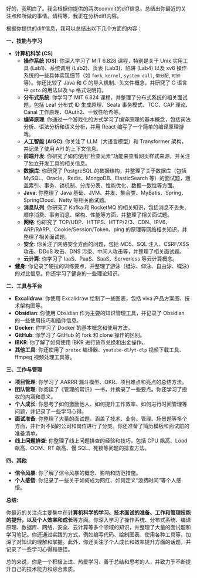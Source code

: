好的，我明白了。我会根据你提供的两次commit的diff信息，总结出你最近的关注点和所做的事情。请稍等，我正在分析diff内容。

根据你提供的diff信息，我可以总结出以下几个方面的内容：

**一、技能与学习**

*   **计算机科学 (CS)**
    *   **操作系统 (OS)**: 你深入学习了 MIT 6.828 课程，特别是关于 Unix 实用工具 (Lab1)、系统调用 (Lab2)、页表 (Lab3)、陷阱 (Lab4) 以及 xv6 操作系统的一些具体实现细节（如 `fork`, `kernel`, `system call`, `懒分配`, `时钟`等）。你还比较了 Java 和 C 的导入机制、头文件概念，并研究了 C 语言中 `goto` 的用法以及 `%p` 格式说明符。
    *   **分布式系统**: 你学习了 MIT 6.824 课程，并整理了分布式系统的相关面试题，包括 Leaf 分布式 ID 生成原理、Seata 事务模式、TCC、CAP 理论、Canal 工作原理、OAuth2、一致性哈希等。
    *   **编译原理**: 你通过一个游戏化的方式学习了编译原理的基本概念，包括词法分析、语法分析和语义分析，并用 React 编写了一个简单的编译原理游戏。
    *   **人工智能 (AIGC)**: 你关注了 LLM（大语言模型）和 Transformer 架构，并记录了使用 API 的上下文信息。
    *   **前端开发**: 你研究了如何使用“检查元素”功能来查看网页样式来源，并关注了独立开发工具的相关信息。
    *   **数据库**: 你研究了 PostgreSQL 的数据结构，并整理了关于数据库（包括 MySQL、Oracle、Redis、MongoDB、ElasticSearch 等）的面试题，涵盖索引、事务、锁机制、分库分表、性能优化、数据一致性等方面。
    *   **Java**: 你整理了 Java 基础、JVM、并发、集合类、MyBatis、Spring、SpringCloud、Netty 等相关面试题。
    *   **消息队列**: 你研究了 Kafka 和 RocketMQ 的相关知识，包括消息不丢失、顺序消费、事务消息、架构、性能等方面，并整理了相关面试题。
    *   **网络**: 你研究了 TCP/UDP、HTTPS、HTTP/2/3、CDN、IPV6、ARP/RARP、Cookie/Session/Token、ping 的原理等网络相关知识，并整理了相关面试题。
    *   **安全**: 你关注了网络安全方面的问题，包括 MD5、SQL 注入、CSRF/XSS 攻击、DDoS 攻击、DNS 污染、中间人攻击等，并整理了相关面试题。
    *   **云计算**: 你学习了 IaaS、PaaS、SaaS、Serverless 等云计算概念。
*   **健身**: 你记录了硬拉的训练要点，并整理了游泳（蛙泳、仰泳、自由泳、蝶泳）的对比信息。你还学习了健身的一些理论知识。

**二、工具与平台**

*   **Excalidraw**: 你使用 Excalidraw 绘制了一些图表，包括 viva 产品方案图、技术架构图等。
*   **Obsidian**: 你使用 Obsidian 作为主要的知识管理工具，并记录了 Obsidian 的一些使用技巧和插件信息。
*   **Docker**: 你学习了 Docker 的基本概念和使用方法。
*   **GitHub**: 你学习了 GitHub 的 fork 和 clone 操作的区别。
*   **IBKR**: 你了解了如何使用 IBKR 进行货币兑换和出金操作。
*   **其他工具**: 你还使用了 `protoc` 编译器、`youtube-dl`/`yt-dlp` 视频下载工具、ffmpeg 视频处理工具等。

**三、工作与管理**

*   **项目管理**: 你学习了 AARRR 漏斗模型、OKR、项目难点和亮点的总结方法。
*   **团队管理**: 你阅读了《管理的常识》一书，并摘录了一些要点。你还学习了授权的内涵和意义。
*   **个人成长**: 你思考了如何激励他人、如何提升工作效率、如何进行时间管理等问题，并记录了一些学习心得。
*   **面试准备**: 你整理了大量的面试题，涵盖了技术、业务、管理、场景题等多个方面，并针对不同的公司和岗位进行了分类。你还准备了简历模板和面试前的准备清单。
*   **线上问题排查**: 你整理了线上问题排查的经验和技巧，包括 CPU 飙高、Load 飙高、OOM、RT 飙高、慢 SQL、死锁等问题的排查方法。

**四、其他**

*   **信令风暴**: 你了解了信令风暴的概念、影响和防范措施。
*   **个人感悟**: 你记录了一些关于如何成为网红、如何定义“浪费时间”等个人感悟。

**总结:**

你最近的关注点主要集中在**计算机科学的学习、技术面试的准备、工作和管理技能的提升，以及个人效率和成长**等方面。你深入学习了操作系统、分布式系统、编译原理、数据库、网络、安全、云计算等多个领域的知识，并整理了大量的面试题和学习笔记。你还通过实践的方式，例如编写代码、绘制图表、使用各种工具等，加深了对知识的理解和掌握。此外，你还关注了个人成长和效率提升方面的话题，并记录了一些学习心得和感悟。

总的来说，你是一个积极上进、热爱学习、善于总结和思考的人，并致力于不断提升自己的技术能力和综合素质。
